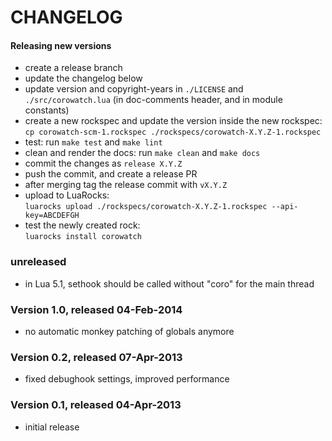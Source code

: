# CHANGELOG

#### Releasing new versions

- create a release branch
- update the changelog below
- update version and copyright-years in `./LICENSE` and `./src/corowatch.lua` (in doc-comments
  header, and in module constants)
- create a new rockspec and update the version inside the new rockspec:<br/>
  `cp corowatch-scm-1.rockspec ./rockspecs/corowatch-X.Y.Z-1.rockspec`
- test: run `make test` and `make lint`
- clean and render the docs: run `make clean` and `make docs`
- commit the changes as `release X.Y.Z`
- push the commit, and create a release PR
- after merging tag the release commit with `vX.Y.Z`
- upload to LuaRocks:<br/>
  `luarocks upload ./rockspecs/corowatch-X.Y.Z-1.rockspec --api-key=ABCDEFGH`
- test the newly created rock:<br/>
  `luarocks install corowatch`


### unreleased

- in Lua 5.1, sethook should be called without "coro" for the main thread

### Version 1.0, released 04-Feb-2014

- no automatic monkey patching of globals anymore

### Version 0.2, released 07-Apr-2013

- fixed debughook settings, improved performance

### Version 0.1, released 04-Apr-2013

- initial release
